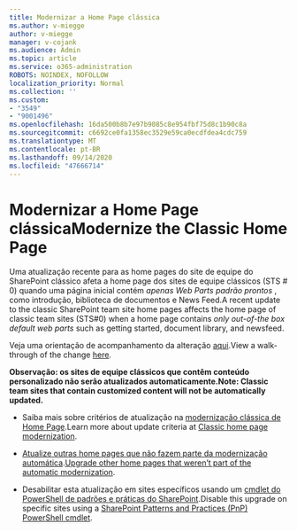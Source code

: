 ```yaml
---
title: Modernizar a Home Page clássica
ms.author: v-miegge
author: v-miegge
manager: v-cojank
ms.audience: Admin
ms.topic: article
ms.service: o365-administration
ROBOTS: NOINDEX, NOFOLLOW
localization_priority: Normal
ms.collection: ''
ms.custom:
- "3549"
- "9001496"
ms.openlocfilehash: 16da500b8b7e97b9085c8e954fbf75d8c1b90c8a
ms.sourcegitcommit: c6692ce0fa1358ec3529e59ca0ecdfdea4cdc759
ms.translationtype: MT
ms.contentlocale: pt-BR
ms.lasthandoff: 09/14/2020
ms.locfileid: "47666714"
---
```

# <a name="modernize-the-classic-home-page"></a><span data-ttu-id="adb82-102">Modernizar a Home Page clássica</span><span class="sxs-lookup"><span data-stu-id="adb82-102">Modernize the Classic Home Page</span></span>

<span data-ttu-id="adb82-103">Uma atualização recente para as home pages do site de equipe do SharePoint clássico afeta a home page dos sites de equipe clássicos (STS # 0) quando uma página inicial contém *apenas Web Parts padrão prontos* , como introdução, biblioteca de documentos e News Feed.</span><span class="sxs-lookup"><span data-stu-id="adb82-103">A recent update to the classic SharePoint team site home pages affects the home page of classic team sites (STS#0) when a home page contains *only out-of-the box default web parts* such as getting started, document library, and newsfeed.</span></span>

<span data-ttu-id="adb82-104">Veja uma orientação de acompanhamento da alteração [aqui](https://docs.microsoft.com/sharepoint/sharepointonline/media/homepage-upgrade-gif.gif).</span><span class="sxs-lookup"><span data-stu-id="adb82-104">View a walk-through of the change [here](https://docs.microsoft.com/sharepoint/sharepointonline/media/homepage-upgrade-gif.gif).</span></span> 

<span data-ttu-id="adb82-105">**Observação: os sites de equipe clássicos que contêm conteúdo personalizado não serão atualizados automaticamente.**</span><span class="sxs-lookup"><span data-stu-id="adb82-105">**Note: Classic team sites that contain customized content will not be automatically updated.**</span></span>

* <span data-ttu-id="adb82-106">Saiba mais sobre critérios de atualização na [modernização clássica de Home Page](https://docs.microsoft.com/sharepoint/disable-auto-modernization-classic-home-pages#why-update-classic-team-site-home-pages-to-modern).</span><span class="sxs-lookup"><span data-stu-id="adb82-106">Learn more about update criteria at [Classic home page modernization](https://docs.microsoft.com/sharepoint/disable-auto-modernization-classic-home-pages#why-update-classic-team-site-home-pages-to-modern).</span></span>

* <span data-ttu-id="adb82-107">[Atualize outras home pages que não fazem parte da modernização automática](https://docs.microsoft.com/sharepoint/dev/transform/modernize-userinterface-site-pages).</span><span class="sxs-lookup"><span data-stu-id="adb82-107">[Upgrade other home pages that weren’t part of the automatic modernization](https://docs.microsoft.com/sharepoint/dev/transform/modernize-userinterface-site-pages).</span></span>

* <span data-ttu-id="adb82-108">Desabilitar esta atualização em sites específicos usando um [cmdlet do PowerShell de padrões e práticas do SharePoint](https://docs.microsoft.com/powershell/sharepoint/sharepoint-pnp/sharepoint-pnp-cmdlets).</span><span class="sxs-lookup"><span data-stu-id="adb82-108">Disable this upgrade on specific sites using a [SharePoint Patterns and Practices (PnP) PowerShell cmdlet](https://docs.microsoft.com/powershell/sharepoint/sharepoint-pnp/sharepoint-pnp-cmdlets).</span></span>
